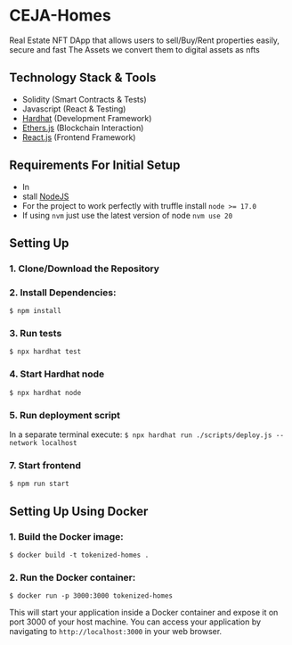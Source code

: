 # CEJA-Homes
Real Estate NFT DApp that allows users to sell/Buy/Rent properties easily, secure and fast
The Assets we convert them to digital assets as nfts

## Technology Stack & Tools

- Solidity (Smart Contracts & Tests)
- Javascript (React & Testing)
- [Hardhat](https://hardhat.org/) (Development Framework)
- [Ethers.js](https://docs.ethers.io/v5/) (Blockchain Interaction)
- [React.js](https://reactjs.org/) (Frontend Framework)


## Requirements For Initial Setup
- In
- stall [NodeJS](https://nodejs.org/en/)
- For the project to work perfectly with truffle install `node >= 17.0`
- If using `nvm` just use the latest version of node `nvm use 20`

## Setting Up
### 1. Clone/Download the Repository

### 2. Install Dependencies:
`$ npm install`

### 3. Run tests
`$ npx hardhat test`

### 4. Start Hardhat node
`$ npx hardhat node`

### 5. Run deployment script
In a separate terminal execute:
`$ npx hardhat run ./scripts/deploy.js --network localhost`

### 7. Start frontend
`$ npm run start`

## Setting Up Using Docker

### 1. Build the Docker image:

`$ docker build -t tokenized-homes .`


### 2. Run the Docker container:
 `$ docker run -p 3000:3000 tokenized-homes`

 This will start your application inside a Docker container and expose it on port 3000 of your host machine. You can access your application by navigating to `http://localhost:3000` in your web browser.

